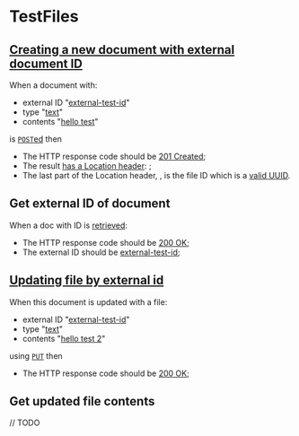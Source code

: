# TestFiles

## [Creating a new document with external document ID](- 'upload')

When a document with:

 - external ID "[external-test-id](- "#externalId")" 
 - type "[text](- "#type")" 
 - contents "[hello test](- "#text")" 

is [```POST```ed](- "#doc=upload(#externalId, #type, #text)") then

 - The HTTP response code should be [201 Created](- "?=#doc.status");
 - The result [has a Location header](- "?=#doc.hasLocationHeader"): [ ](- "c:echo=#doc.location");
 - The last part of the Location header, [ ](- "c:echo=#doc.docId"), is the file ID
 which is a [valid UUID](- "?=#doc.docIdIsUUID").

## Get external ID of document

When a doc with ID [ ](- "c:echo=#doc.docId") is [retrieved](- "#get=get(#doc.docId)"):

 - The HTTP response code should be [200 OK](- "?=#get.status");
 - The external ID should be [external-test-id](- "?=#get.externalId");

## [Updating file by external id](- 'update')

When this document is updated with a file:

 - external ID "[external-test-id](- "#externalId")" 
 - type "[text](- "#type")" 
 - contents "[hello test 2](- "#text")" 

using [```PUT```](- "#doc2=update(#externalId, #type, #text)") then

 - The HTTP response code should be [200 OK](- "?=#doc2.status");

## Get updated file contents

// TODO

